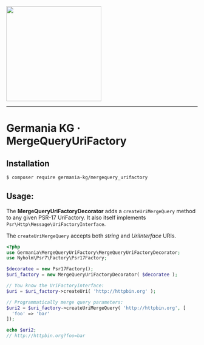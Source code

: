 <img src="https://static.germania-kg.com/logos/ga-logo-2016-web.svgz" width="250px">

------



# Germania KG · MergeQueryUriFactory



## Installation

```bash
$ composer require germania-kg/mergequery_urifactory
```



## Usage:

The **MergeQueryUriFactoryDecorator** adds a `createUriMergeQuery` method to any given PSR-17 UriFactory. It also itself implements `Psr\Http\Message\UriFactoryInterface`.

The `createUriMergeQuery` accepts both *string* and *UriInterface* URIs.

```php
<?php
use Germania\MergeQueryUriFactory\MergeQueryUriFactoryDecorator;
use Nyholm\Psr7\Factory\Psr17Factory;  

$decoratee = new Psr17Factory();
$uri_factory = new MergeQueryUriFactoryDecorator( $decoratee );

// You know the UriFactoryInterface:
$uri = $uri_factory->createUri( 'http://httpbin.org' );

// Programmatically merge query parameters:
$uri2 = $uri_factory->createUriMergeQuery( 'http://httpbin.org', [
  'foo' => 'bar'
]);

echo $uri2;
// http://httpbin.org?foo=bar
```



